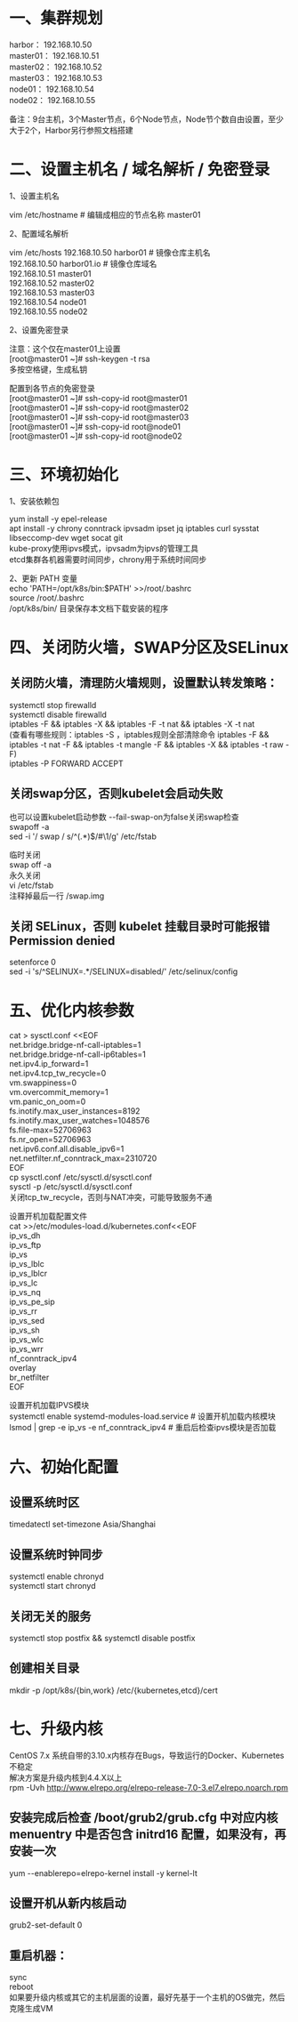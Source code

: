 # 一、集群规划
harbor：		192.168.10.50 <br>
master01：		192.168.10.51<br>
master02：		192.168.10.52<br>
master03：		192.168.10.53<br>
node01：		192.168.10.54<br>
node02：		192.168.10.55<br>

备注：9台主机，3个Master节点，6个Node节点，Node节个数自由设置，至少大于2个，Harbor另行参照文档搭建

# 二、设置主机名 / 域名解析 / 免密登录

1、设置主机名

vim /etc/hostname   # 编辑成相应的节点名称
master01

2、配置域名解析

 vim /etc/hosts
192.168.10.50   harbor01         # 镜像仓库主机名<br>
192.168.10.50   harbor01.io     # 镜像仓库域名<br>
192.168.10.51   master01<br>
192.168.10.52   master02<br>
192.168.10.53   master03<br>
192.168.10.54   node01<br>
192.168.10.55   node02<br>

2、设置免密登录<br>

  注意：这个仅在master01上设置<br>
[root@master01 ~]# ssh-keygen -t rsa<br>
 多按空格键，生成私钥<br>

 配置到各节点的免密登录<br>
[root@master01 ~]# ssh-copy-id root@master01<br>
[root@master01 ~]# ssh-copy-id root@master02<br>
[root@master01 ~]# ssh-copy-id root@master03<br>
[root@master01 ~]# ssh-copy-id root@node01<br>
[root@master01 ~]# ssh-copy-id root@node02<br>

# 三、环境初始化<br>

1、安装依赖包<br>

 yum install -y epel-release<br>
 apt install -y chrony conntrack ipvsadm ipset jq iptables curl sysstat libseccomp-dev wget socat git<br>
kube-proxy使用ipvs模式，ipvsadm为ipvs的管理工具<br>
etcd集群各机器需要时间同步，chrony用于系统时间同步<br>

2、更新 PATH 变量<br>
 echo 'PATH=/opt/k8s/bin:$PATH' >>/root/.bashrc<br>
 source /root/.bashrc<br>
/opt/k8s/bin/ 目录保存本文档下载安装的程序<br>

# 四、关闭防火墙，SWAP分区及SELinux<br>

## 关闭防火墙，清理防火墙规则，设置默认转发策略：<br>
 systemctl stop firewalld<br>
 systemctl disable firewalld<br>
 iptables -F && iptables -X && iptables -F -t nat && iptables -X -t nat<br>
(查看有哪些规则：iptables -S ，iptables规则全部清除命令 iptables -F && iptables -t nat -F && iptables -t mangle -F && iptables -X && iptables -t raw -F)<br>
 iptables -P FORWARD ACCEPT<br>

## 关闭swap分区，否则kubelet会启动失败<br>
 也可以设置kubelet启动参数 --fail-swap-on为false关闭swap检查<br>
 swapoff -a<br>
 sed -i '/ swap / s/^\(.*\)$/#\1/g' /etc/fstab<br>
 
临时关闭<br>
swap off -a<br>
永久关闭<br>
vi /etc/fstab<br>
注释掉最后一行 /swap.img <br>

## 关闭 SELinux，否则 kubelet 挂载目录时可能报错Permission denied<br>
 setenforce 0<br>
 sed -i 's/^SELINUX=.*/SELINUX=disabled/' /etc/selinux/config<br>

# 五、优化内核参数<br>
 cat > sysctl.conf <<EOF<br>
net.bridge.bridge-nf-call-iptables=1<br>
net.bridge.bridge-nf-call-ip6tables=1<br>
net.ipv4.ip_forward=1<br>
net.ipv4.tcp_tw_recycle=0<br>
vm.swappiness=0<br>
vm.overcommit_memory=1<br>
vm.panic_on_oom=0<br>
fs.inotify.max_user_instances=8192<br>
fs.inotify.max_user_watches=1048576<br>
fs.file-max=52706963<br>
fs.nr_open=52706963<br>
net.ipv6.conf.all.disable_ipv6=1<br>
net.netfilter.nf_conntrack_max=2310720<br>
EOF<br>
 cp sysctl.conf  /etc/sysctl.d/sysctl.conf<br>
 sysctl -p /etc/sysctl.d/sysctl.conf<br>
关闭tcp_tw_recycle，否则与NAT冲突，可能导致服务不通<br>

 设置开机加载配置文件<br>
cat >>/etc/modules-load.d/kubernetes.conf<<EOF<br>
ip_vs_dh<br>
ip_vs_ftp<br>
ip_vs<br>
ip_vs_lblc<br>
ip_vs_lblcr<br>
ip_vs_lc<br>
ip_vs_nq<br>
ip_vs_pe_sip<br>
ip_vs_rr<br>
ip_vs_sed<br>
ip_vs_sh<br>
ip_vs_wlc<br>
ip_vs_wrr<br>
nf_conntrack_ipv4<br>
overlay<br>
br_netfilter<br>
EOF<br>

 设置开机加载IPVS模块<br>
systemctl enable systemd-modules-load.service   # 设置开机加载内核模块<br>
lsmod | grep -e ip_vs -e nf_conntrack_ipv4      # 重启后检查ipvs模块是否加载<br>

# 六、初始化配置<br>

## 设置系统时区<br>
 timedatectl set-timezone Asia/Shanghai<br>

## 设置系统时钟同步
 systemctl enable chronyd<br>
 systemctl start chronyd<br>

## 关闭无关的服务<br>
 systemctl stop postfix && systemctl disable postfix<br>

## 创建相关目录<br>
 mkdir -p /opt/k8s/{bin,work} /etc/{kubernetes,etcd}/cert<br>

# 七、升级内核<br>

  CentOS 7.x 系统自带的3.10.x内核存在Bugs，导致运行的Docker、Kubernetes不稳定<br>
  解决方案是升级内核到4.4.X以上<br>
 rpm -Uvh http://www.elrepo.org/elrepo-release-7.0-3.el7.elrepo.noarch.rpm<br>
## 安装完成后检查 /boot/grub2/grub.cfg 中对应内核 menuentry 中是否包含 initrd16 配置，如果没有，再安装一次<br>
 yum --enablerepo=elrepo-kernel install -y kernel-lt<br>
## 设置开机从新内核启动<br>
 grub2-set-default 0<br>
## 重启机器：<br>
 sync<br>
 reboot<br>
如果要升级内核或其它的主机层面的设置，最好先基于一个主机的OS做完，然后克隆生成VM<br>
